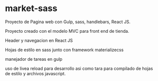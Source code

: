 # market-sass
Proyecto de Pagina web con Gulp, sass, handlebars, React JS. 

Proyecto creado con el modelo MVC para front end de tienda.

Header y navegacion en React JS   

Hojas de estilo en sass  junto con framework materializecss

manejador de tareas en gulp 

uso de livea reload para desarrollo asi como tara para compilado de hojas de estilo y archivos javascript.


